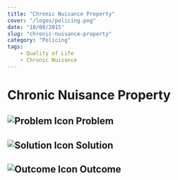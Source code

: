 ```yaml
---
title: "Chronic Nuisance Property"
cover: "/logos/policing.png"
date: "10/08/2015"
slug: "chronic-nuisance-property"
category: "Policing"
tags:
    - Quality of Life
    - Chronic Nuisance
---
```


# Chronic Nuisance Property

## ![Problem Icon](https://github.com/google/material-design-icons/raw/master/alert/1x_web/ic_error_outline_black_48dp.png "Problem") Problem

## ![Solution Icon](https://github.com/google/material-design-icons/raw/master/action/1x_web/ic_lightbulb_outline_black_48dp.png "Solution") Solution

## ![Outcome Icon](https://github.com/google/material-design-icons/raw/master/action/1x_web/ic_view_list_black_48dp.png "Outcome") Outcome
